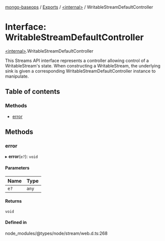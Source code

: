[mongo-baseops](../README.md) / [Exports](../modules.md) / [\<internal\>](../modules/internal_.md) / WritableStreamDefaultController

# Interface: WritableStreamDefaultController

[\<internal\>](../modules/internal_.md).WritableStreamDefaultController

This Streams API interface represents a controller allowing control of a
WritableStream's state. When constructing a WritableStream, the
underlying sink is given a corresponding WritableStreamDefaultController
instance to manipulate.

## Table of contents

### Methods

- [error](internal_.WritableStreamDefaultController.md#error)

## Methods

### error

▸ **error**(`e?`): `void`

#### Parameters

| Name | Type |
| :------ | :------ |
| `e?` | `any` |

#### Returns

`void`

#### Defined in

node_modules/@types/node/stream/web.d.ts:268

